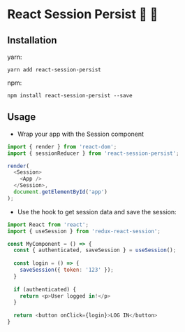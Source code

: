 # React Session Persist :key: :floppy_disk:


## Installation
yarn:

`yarn add react-session-persist`

npm:

`npm install react-session-persist --save`


## Usage

- Wrap your app with the Session component
```javascript
import { render } from 'react-dom';
import { sessionReducer } from 'react-session-persist';

render(
  <Session>
    <App />
  </Session>,
  document.getElementById('app')
);
```
- Use the hook to get session data and save the session:
```javascript
import React from 'react';
import { useSession } from 'redux-react-session';

const MyComponent = () => {
  const { authenticated, saveSession } = useSession();
  
  const login = () => {
    saveSession({ token: '123' });
  }
  
  if (authenticated) {
    return <p>User logged in!</p>
  }
  
  return <button onClick={login}>LOG IN</button>
}
```
